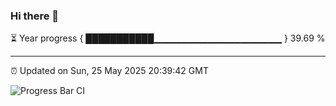 ### Hi there 👋

⏳ Year progress { ███████████▁▁▁▁▁▁▁▁▁▁▁▁▁▁▁▁▁▁▁ } 39.69 %

---

⏰ Updated on Sun, 25 May 2025 20:39:42 GMT

![Progress Bar CI](https://github.com/IshwaranRudhara/GIT-ACTION/workflows/Progress%20Bar%20CI/badge.svg)
